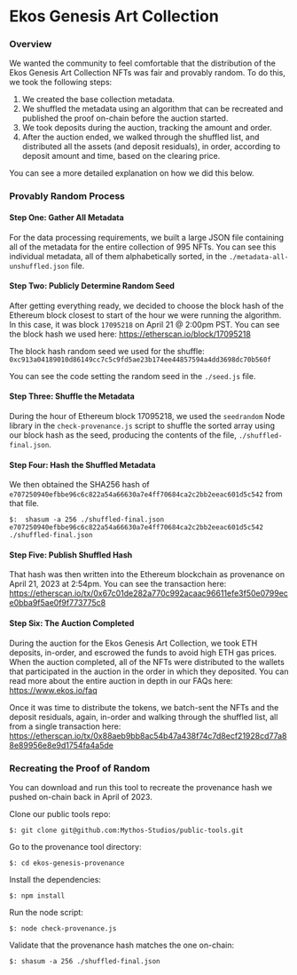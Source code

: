 
# Ekos Genesis Art Collection

### Overview
We wanted the community to feel comfortable that the distribution of the Ekos Genesis Art Collection NFTs was fair and provably random.  To do this, we took the following steps:

1) We created the base collection metadata.
2) We shuffled the metadata using an algorithm that can be recreated and published the proof on-chain before the auction started.
3) We took deposits during the auction, tracking the amount and order.
4) After the auction ended, we walked through the shuffled list, and distributed all the assets (and deposit residuals), in order, according to deposit amount and time, based on the clearing price.

You can see a more detailed explanation on how we did this below.

### Provably Random Process

#### Step One:  Gather All Metadata
For the data processing requirements, we built a large JSON file containing all of the metadata for the entire collection of 995 NFTs.  You can see this individual metadata, all of them alphabetically sorted, in the `./metadata-all-unshuffled.json` file.

#### Step Two:  Publicly Determine Random Seed
After getting everything ready, we decided to choose the block hash of the Ethereum block closest to start of the hour we were running the algorithm.  In this case, it was block `17095218` on April 21 @ 2:00pm PST.  You can see the block hash we used here:  https://etherscan.io/block/17095218

The block hash random seed we used for the shuffle:  `0xc913a04189010d86149cc7c5c9fd5ae23b174ee44857594a4dd3698dc70b560f`

You can see the code setting the random seed in the `./seed.js` file.

#### Step Three:  Shuffle the Metadata
During the hour of Ethereum block 17095218, we used the `seedrandom` Node library in the `check-provenance.js` script to shuffle the sorted array using our block hash as the seed, producing the contents of the file, `./shuffled-final.json`.

#### Step Four:  Hash the Shuffled Metadata
We then obtained the SHA256 hash of `e707250940efbbe96c6c822a54a66630a7e4ff70684ca2c2bb2eeac601d5c542` from that file.

```
$:  shasum -a 256 ./shuffled-final.json
e707250940efbbe96c6c822a54a66630a7e4ff70684ca2c2bb2eeac601d5c542  ./shuffled-final.json
```

#### Step Five:  Publish Shuffled Hash
That hash was then written into the Ethereum blockchain as provenance on April 21, 2023 at 2:54pm.  You can see the transaction here:  https://etherscan.io/tx/0x67c01de282a770c992acaac96611efe3f50e0799ece0bba9f5ae0f9f773775c8

#### Step Six: The Auction Completed
During the auction for the Ekos Genesis Art Collection, we took ETH deposits, in-order, and escrowed the funds to avoid high ETH gas prices.  When the auction completed, all of the NFTs were distributed to the wallets that participated in the auction in the order in which they deposited.  You can read more about the entire auction in depth in our FAQs here: https://www.ekos.io/faq

Once it was time to distribute the tokens, we batch-sent the NFTs and the deposit residuals, again, in-order and walking through the shuffled list, all from a single transaction here: 
https://etherscan.io/tx/0x88aeb9bb8ac54b47a438f74c7d8ecf21928cd77a88e89956e8e9d1754fa4a5de

### Recreating the Proof of Random
You can download and run this tool to recreate the provenance hash we pushed on-chain back in April of 2023.

Clone our public tools repo:
```
$: git clone git@github.com:Mythos-Studios/public-tools.git
```

Go to the provenance tool directory:
```
$: cd ekos-genesis-provenance
```

Install the dependencies:
```
$: npm install
```

Run the node script:
```
$: node check-provenance.js
```

Validate that the provenance hash matches the one on-chain:
```
$: shasum -a 256 ./shuffled-final.json
```
